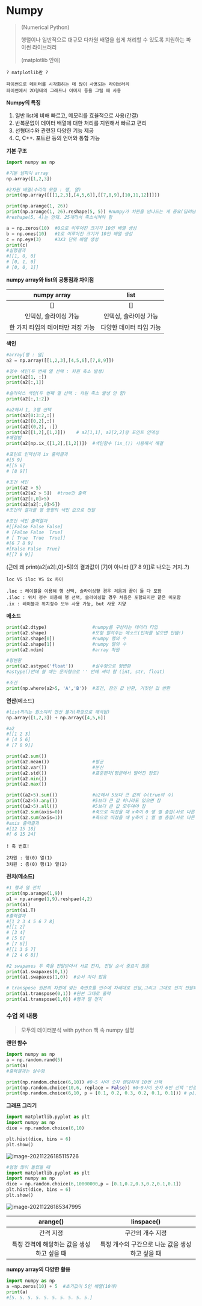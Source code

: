 # Numpy

> (Numerical Python)
>
> 행렬이나 일반적으로 대규모 다차원 배열을 쉽게 처리할 수 있도록 지원하는 파이썬 라이브러리
>
> (matplotlib 안에)



```
? matplotlib란 ?

파이썬으로 데이터를 시각화하는 데 많이 사용되는 라이브러리
파이썬에서 2D형태의 그래프나 이미지 등을 그릴 때 사용
```



**Numpy의 특징**

1. 일반 list에 비해 빠르고, 메모리를 효율적으로 사용(간결)
2. 반복문없이 데이터 배열에 대한 처리를 지원해서 빠르고 편리
3. 선형대수와 관련된 다양한 기능 제공
4. C, C++. 포트란 등의 언어와 통합 가능



**기본 구조**

```python
import numpy as np

#기본 넘파이 array
np.array([1,2,3])

#2차원 배열(수리적 모형 : 행, 열)
print(np.array([[[1,2,3],[4,5,6]],[[7,8,9],[10,11,12]]]))

print(np.arange(1, 26))
print(np.arange(1, 26).reshape(5, 5)) #numpy가 차원을 넘나드는 게 중요(딥러닝에 사용)
#reshape(5, 4)는 안돼. 25개라서 축소시켜야 함

a = np.zeros(10)  #0으로 이루어진 크기가 10인 배열 생성
b = np.ones(10)   #1로 이루어진 크기가 10인 배열 생성
c = np.eye(3)     #3X3 단위 배열 생성
print(c) 
#실행결과
#[[1, 0, 0]
# [0, 1, 0]
# [0, 0, 1]]
```



**numpy array와 list의 공통점과 차이점**

|            numpy array            |          list           |
| :-------------------------------: | :---------------------: |
|                []                 |           []            |
|       인덱싱, 슬라이싱 가능       |  인덱싱, 슬라이싱 가능  |
| 한 가지 타입의 데이터만 저장 가능 | 다양한 데이터 타입 가능 |





**색인**

```python
#array[행 : 열]
a2 = np.array([[1,2,3],[4,5,6],[7,8,9]])

#정수 색인(두 번째 열 선택 : 차원 축소 발생)
print(a2[1, :])
print(a2[:,1])

#슬라이스 색인(두 번째 열 선택 : 차원 축소 발생 안 함)
print(a2[:,1:2])

#a2에서 1, 3행 선택
print(a2[0:3:2,:])
print(a2[[0,2],:])
print(a2[(0,2), :])
print(a2[[1,2],[1,2]])    # a2[1,1], a2[2,2]랑 포인트 인덱싱
#해결법
print(a2[np.ix_([1,2],[1,2])])  #색인함수 (ix_()) 사용해서 해결

#포인트 인덱싱과 ix 출력결과
#[5 9]
#[[5 6]
# [8 9]]

#조건 색인
print(a2 > 5)
print(a2[a2 > 5])  #true만 출력
print(a2[:,0]>5)
print(a2[a2[:,0]>5])
#조건의 결과를 행 방향의 색인 값으로 전달

#조건 색인 출력결과
#[[False False False]
# [False False  True]
# [ True  True  True]]
#[6 7 8 9]
#[False False  True]
#[[7 8 9]]
```

(근데 왜 print(a2[a2[:,0]>5])의 결과값이 [7]이 아니라 [[7 8 9]]로 나오는 거지..?)

```
loc VS iloc VS ix 차이

.loc : 레이블을 이용해 행 선택, 슬라이싱할 경우 처음과 끝이 둘 다 포함
.iloc : 위치 정수 이용해 행 선택, 슬라이싱할 경우 처음은 포함되지만 끝은 미포함
.ix : 레이블과 위치정수 모두 사용 가능, but 사용 지양
```



**메소드**

```python
print(a2.dtype)    		   		#numpy를 구성하는 데이터 타입
print(a2.shape)    		   		#모형 알려주는 메소드(인자를 넣으면 안됌!)
print(a2.shape[0]) 		   		#numpy 행의 수
print(a2.shape[1]) 		   		#numpy 열의 수
print(a2.ndim)                  #array 차원

#형변환
print(a2.astype('float'))       #실수형으로 형변환
#astype()안에 쓸 때는 문자형으로 '' 안에 써야 함 (int, str, float)

#조건
print(np.where(a2>5, 'A','B'))  #조건, 참인 값 반환, 거짓인 값 반환
```





**연산**(메소드)

```python
#list끼리는 원소끼리 연산 불가(확장으로 해석됨)
np.array([1,2,3]) + np.array([4,5,6])

#a2
#[[1 2 3]
# [4 5 6]
# [7 8 9]]

print(a2.sum())
print(a2.mean()) 				#평균
print(a2.var())					#분산
print(a2.std())					#표준편차(평균에서 떨어진 정도)
print(a2.min())
print(a2.max())

print((a2>5).sum()) 			#a2에서 5보다 큰 값의 수(true의 수)
print((a2>5).any())				#5보다 큰 값 하나라도 있으면 참
print((a2>5).all())				#5보다 큰 값 모두여야 참
print(a2.sum(axis=0))			#축으로 따졌을 때 x축이 0 행 별 총합(서로 다른 행끼리)
print(a2.sum(axis=1))			#축으로 따졌을 때 y축이 1 열 별 총합(서로 다른 열끼리)
#axis 출력결과
#[12 15 18]
#[ 6 15 24]
```



```
! 축 번호!

2차원 : 행(0) 열(1)
3차원 : 층(0) 행(1) 열(2)
```



**전치(메소드)**

```python
#1 행과 열 전치
print(np.arange(1,9))
a1 = np.arange(1,9).reshpae(4,2)
print(a1)
print(a1.T)
#출력결과
#[1 2 3 4 5 6 7 8]
#[[1 2]
# [3 4]
# [5 6]
# [7 8]]
#[[1 3 5 7]
# [2 4 6 8]]

#2 swapaxes 두 축을 전달받아서 서로 전치, 전달 순서 중요치 않음
print(a1.swapaxes(0,1))
print(a1.swapaxes(1,0))  #순서 차이 없음

# transpose 원본의 차원에 맞는 축번호를 인수에 차례대로 전달,그리고 그대로 전치 전달되는 순서 중요
print(a1.transpose(0,1)) #원본 그대로 출력
print(a1.transpose(1,0)) #행과 열 전치
```



### 수업 외 내용

> 모두의 데이터분석 with python 책 속 numpy 설명



**랜던 함수**

```python
import numpy as np
a = np.random.rand(5)
print(a)
#출력결과는 실수형

print(np.random.choice(6,10)) #0~5 사이 숫자 랜덤하게 10번 선택
print(np.random.choice(10,6, replace = False)) #0~9사이 숫자 6번 선택 '안겹치게'
print(np.random.choice(6,10, p = [0.1, 0.2, 0.3, 0.2, 0.1, 0.1])) # p[] : 각각의 숫자가 나올 확률 지정
```



**그래프 그리기**

```python
import matplotlib.pyplot as plt
import numpy as np
dice = np.random.choice(6,10)

plt.hist(dice, bins = 6)
plt.show()
```

![image-20211226185115726](Numpy.assets/image-20211226185115726.png)

```python
#엄청 많이 돌렸을 때
import matplotlib.pyplot as plt
import numpy as np
dice = np.random.choice(6,10000000,p = [0.1,0.2,0.3,0.2,0.1,0.1])
plt.hist(dice, bins = 6)
plt.show()
```

![image-20211226185347995](Numpy.assets/image-20211226185347995.png)



|                  arange()                  |                   linspace()                    |
| :----------------------------------------: | :---------------------------------------------: |
|                 간격 지정                  |                구간의 개수 지정                 |
| 특정 간격에 해당하는 값을 생성하고 싶을 때 | 특정 개수의 구간으로 나눈 값을 생성하고 싶을 때 |



**numpy array의 다양한 활용**

```python
import numpy as np
a =np.zeros(10) + 5  #초기값이 5인 배열(10개)
print(a)
#[5. 5. 5. 5. 5. 5. 5. 5. 5. 5.]
```



